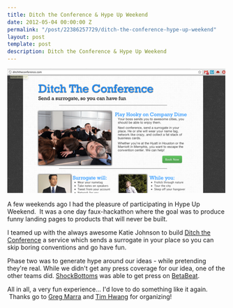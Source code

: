 ```yaml
---
title: Ditch the Conference & Hype Up Weekend
date: 2012-05-04 00:00:00 Z
permalink: "/post/22386257729/ditch-the-conference-hype-up-weekend"
layout: post
template: post
description: Ditch the Conference & Hype Up Weekend
---
```


<p><img src="/images/07a1c1fb6405037e5d69fde449524e99c417f252c109e1acca75ac61ee096ff7.png" /></p>&#13;
<p>A few weekends ago I had the pleasure of participating in Hype Up Weekend.  It was a one day faux-hackathon where the goal was to produce funny landing pages to products that will never be built.</p>&#13;
<p>I teamed up with the always awesome Katie Johnson to build <a href="http://ditchtheconference.com/">Ditch the Conference</a> a service which sends a surrogate in your place so you can skip boring conventions and go have fun.</p>&#13;
<p>Phase two was to generate hype around our ideas - while pretending they're real. While we didn't get any press coverage for our idea, one of the other teams did. <a href="http://www.shockbottoms.com/">ShockBottoms</a> was able to get press on <a href="http://www.betabeat.com/2012/04/16/shockbottoms-sweatpants-darfur-che-04162012/">BetaBeat</a>.</p>&#13;
<p>All in all, a very fun experience... I'd love to do something like it again.  Thanks go to <a href="https://twitter.com/#!/gregmarra">Greg Marra</a> and <a href="https://twitter.com/#!/timhwang">Tim Hwang</a> for organizing!</p> 